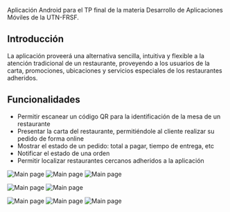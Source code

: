 Aplicación Android para el TP final de la materia Desarrollo de Aplicaciones Móviles de la UTN-FRSF.

Introducción
----------

La aplicación proveerá una alternativa sencilla, intuitiva y flexible a la atención tradicional de
un restaurante, proveyendo a los usuarios de la carta, promociones, ubicaciones y servicios
especiales de los restaurantes adheridos.

Funcionalidades
----------

* Permitir escanear un código QR para la identificación de la mesa de un restaurante
* Presentar la carta del restaurante, permitiéndole al cliente realizar su pedido de forma online
* Mostrar el estado de un pedido: total a pagar, tiempo de entrega, etc
* Notificar el estado de una orden
* Permitir localizar restaurantes cercanos adheridos a la aplicación

![Main page](doc/1.png)
 ![Main page](doc/2.png)
 ![Main page](doc/3.png)

![Main page](doc/4.png)
 ![Main page](doc/5.png)

![Main page](doc/7.png)
 ![Main page](doc/8.png)
 ![Main page](doc/9.png)
